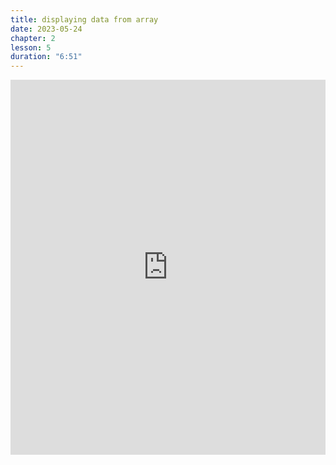 ```yaml
---
title: displaying data from array
date: 2023-05-24
chapter: 2
lesson: 5
duration: "6:51"
---
```

<iframe width="100%" height="600" src="https://www.youtube.com/embed/iaiqdmzaavq" title="displaying data from array" frameborder="0" allow="accelerometer; autoplay; clipboard-write; encrypted-media; gyroscope; picture-in-picture" allowfullscreen></iframe>

